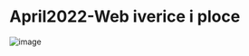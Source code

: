 # April2022-Web iverice i ploce
![image](https://user-images.githubusercontent.com/96747833/164299644-e44e4e44-8223-4ea4-a5a7-f9bbc47716eb.png)
